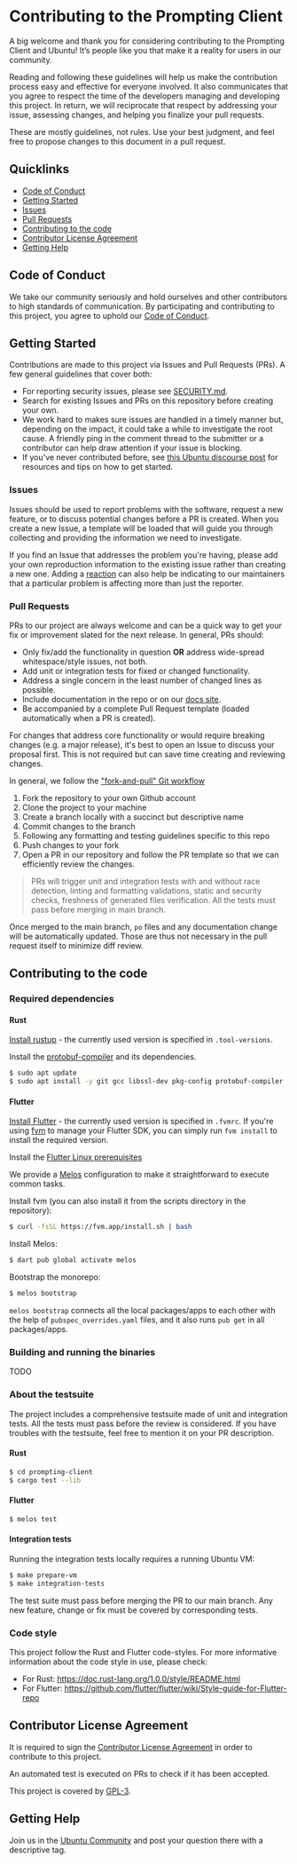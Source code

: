 # Contributing to the Prompting Client

A big welcome and thank you for considering contributing to the Prompting
Client and Ubuntu! It’s people like you that make it a reality for users in our
community.

Reading and following these guidelines will help us make the contribution
process easy and effective for everyone involved. It also communicates that you
agree to respect the time of the developers managing and developing this
project. In return, we will reciprocate that respect by addressing your issue,
assessing changes, and helping you finalize your pull requests.

These are mostly guidelines, not rules. Use your best judgment, and feel free
to propose changes to this document in a pull request.

## Quicklinks

* [Code of Conduct](#code-of-conduct)
* [Getting Started](#getting-started)
* [Issues](#issues)
* [Pull Requests](#pull-requests)
* [Contributing to the code](#contributing-to-the-code)
* [Contributor License Agreement](#contributor-license-agreement)
* [Getting Help](#getting-help)

## Code of Conduct

We take our community seriously and hold ourselves and other contributors to
high standards of communication. By participating and contributing to this
project, you agree to uphold our [Code of Conduct](https://ubuntu.com/community/code-of-conduct).

## Getting Started

Contributions are made to this project via Issues and Pull Requests (PRs). A
few general guidelines that cover both:

* For reporting security issues, please see [SECURITY.md](SECURITY.md).
* Search for existing Issues and PRs on this repository before creating your own.
* We work hard to makes sure issues are handled in a timely manner but,
  depending on the impact, it could take a while to investigate the root cause.
  A friendly ping in the comment thread to the submitter or a contributor can
  help draw attention if your issue is blocking.
* If you've never contributed before, see [this Ubuntu discourse post](https://discourse.ubuntu.com/t/contribute/26)
  for resources and tips on how to get started.

### Issues

Issues should be used to report problems with the software, request a new
feature, or to discuss potential changes before a PR is created. When you
create a new Issue, a template will be loaded that will guide you through
collecting and providing the information we need to investigate.

If you find an Issue that addresses the problem you're having, please add your
own reproduction information to the existing issue rather than creating a new
one. Adding a [reaction](https://github.blog/2016-03-10-add-reactions-to-pull-requests-issues-and-comments/)
can also help be indicating to our maintainers that a particular problem is
affecting more than just the reporter.

### Pull Requests

PRs to our project are always welcome and can be a quick way to get your fix or
improvement slated for the next release. In general, PRs should:

* Only fix/add the functionality in question **OR** address wide-spread whitespace/style issues, not both.
* Add unit or integration tests for fixed or changed functionality.
* Address a single concern in the least number of changed lines as possible.
* Include documentation in the repo or on our [docs site](https://github.com/canonical/prompting-client/wiki).
* Be accompanied by a complete Pull Request template (loaded automatically when a PR is created).

For changes that address core functionality or would require breaking changes
(e.g. a major release), it's best to open an Issue to discuss your proposal
first. This is not required but can save time creating and reviewing changes.

In general, we follow the ["fork-and-pull" Git workflow](https://github.com/susam/gitpr)

1. Fork the repository to your own Github account
1. Clone the project to your machine
1. Create a branch locally with a succinct but descriptive name
1. Commit changes to the branch
1. Following any formatting and testing guidelines specific to this repo
1. Push changes to your fork
1. Open a PR in our repository and follow the PR template so that we can efficiently review the changes.

> PRs will trigger unit and integration tests with and without race detection,
> linting and formatting validations, static and security checks, freshness of
> generated files verification. All the tests must pass before merging in main
> branch.

Once merged to the main branch, `po` files and any documentation change will be
automatically updated. Those are thus not necessary in the pull request itself
to minimize diff review.

## Contributing to the code

### Required dependencies

#### Rust

[Install rustup](https://www.rust-lang.org/tools/install) - the currently
used version is specified in `.tool-versions`.

Install the [protobuf-compiler](https://packages.ubuntu.com/noble/protobuf-compiler)
and its dependencies.
```bash
$ sudo apt update
$ sudo apt install -y git gcc libssl-dev pkg-config protobuf-compiler
```

#### Flutter

[Install Flutter](https://flutter.dev/docs/get-started/install/linux) - the
currently used version is specified in `.fvmrc`. If you're using
[fvm](https://fvm.app) to manage your Flutter SDK, you can simply run `fvm
install` to install the required version.

Install the [Flutter Linux
prerequisites](https://docs.flutter.dev/get-started/install/linux#linux-prerequisites)

We provide a [Melos](https://docs.page/invertase/melos) configuration to make it
straightforward to execute common tasks.

Install fvm (you can also install it from the scripts directory in the
repository):
```bash
$ curl -fsSL https://fvm.app/install.sh | bash
```

Install Melos:
```bash
$ dart pub global activate melos
```

Bootstrap the monorepo:
```bash
$ melos bootstrap
```

`melos bootstrap` connects all the local packages/apps to each other with the
help of `pubspec_overrides.yaml` files, and it also runs `pub get` in all
packages/apps.

### Building and running the binaries

TODO

### About the testsuite

The project includes a comprehensive testsuite made of unit and integration
tests. All the tests must pass before the review is considered. If you have
troubles with the testsuite, feel free to mention it on your PR description.

#### Rust
```bash
$ cd prompting-client
$ cargo test --lib
```

#### Flutter
```bash
$ melos test
```

#### Integration tests
Running the integration tests locally requires a running Ubuntu VM:
```bash
$ make prepare-vm
$ make integration-tests
```

The test suite must pass before merging the PR to our main branch. Any new
feature, change or fix must be covered by corresponding tests.

### Code style

This project follow the Rust and Flutter code-styles. For more informative
information about the code style in use, please check:

* For Rust: <https://doc.rust-lang.org/1.0.0/style/README.html>
* For Flutter: <https://github.com/flutter/flutter/wiki/Style-guide-for-Flutter-repo>

## Contributor License Agreement

It is required to sign the [Contributor License Agreement](https://ubuntu.com/legal/contributors)
in order to contribute to this project.

An automated test is executed on PRs to check if it has been accepted.

This project is covered by [GPL-3](LICENSE).

## Getting Help

Join us in the [Ubuntu Community](https://discourse.ubuntu.com/c/desktop/8) and
post your question there with a descriptive tag.
